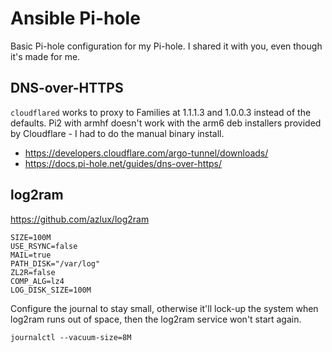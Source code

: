 # Ansible Pi-hole

Basic Pi-hole configuration for my Pi-hole. I shared it with you, even though it's made for me.

## DNS-over-HTTPS

`cloudflared` works to proxy to Families at 1.1.1.3 and 1.0.0.3 instead of the defaults. Pi2 with armhf doesn't work with the arm6 deb installers provided by Cloudflare - I had to do the manual binary install.

* https://developers.cloudflare.com/argo-tunnel/downloads/
* https://docs.pi-hole.net/guides/dns-over-https/

## log2ram

https://github.com/azlux/log2ram

```
SIZE=100M
USE_RSYNC=false
MAIL=true
PATH_DISK="/var/log"
ZL2R=false
COMP_ALG=lz4
LOG_DISK_SIZE=100M
```

Configure the journal to stay small, otherwise it'll lock-up the system when log2ram runs out of space, then the log2ram service won't start again.

```
journalctl --vacuum-size=8M
```
